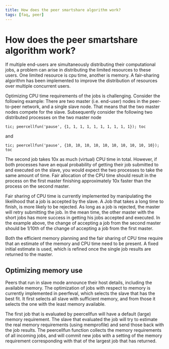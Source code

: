 ```yaml
---
title: How does the peer smartshare algorithm work?
tags: [faq, peer]
---
```


# How does the peer smartshare algorithm work?

If multiple end-users are simultaneously distributing their computational jobs, a problem can arise in distributing the limited resources to these users. One limited resource is cpu time, another is memory. A fair-sharing algorithm has been implemented to improve the distribution of resources over multiple concurrent users.

Optimizing CPU time requirements of the jobs is challenging. Consider the following example: There are two master (i.e. end-user) nodes in the peer-to-peer network, and a single slave node. That means that the two master nodes compete for the slave. Subsequently consider the following two distributed processes on the two master node

    tic; peercellfun('pause', {1, 1, 1, 1, 1, 1, 1, 1, 1, 1}); toc

and  

    tic; peercellfun('pause', {10, 10, 10, 10, 10, 10, 10, 10, 10, 10}); toc

The second job takes 10x as much (virtual) CPU time in total. However, if both processes have an equal probability of getting their job submitted to and executed on the slave, you would expect the two processes to take the same amount of time. Fair allocation of the CPU time should result in the process on the first master finishing approximately 10x faster than the process on the second master.

Fair sharing of CPU time is currently implemented by manipulating the likelihood that a job is accepted by the slave. A Job that takes a long time to finish, is more likely to be rejected. As long as a job is rejected, the master will retry submitting the job. In the mean time, the other master with the short jobs has more success in getting his jobs accepted and executed. In the example above, the change of accepting a job from the second master should be 1/10th of the change of accepting a job from the first master.

Both the efficient memory planning and the fair sharing of CPU time require that an estimate of the memory and CPU time need to be present. A fixed initial estimate is used, which is refined once the single job results are returned to the master.

## Optimizing memory use

Peers that run in slave mode announce their host details, including the available memory. The optimization of jobs with respect to memory is currently implemented in peerfeval, which selects the slave that has the best fit. It first selects all slave with sufficient memory, and from those it selects the one with the least memory available.

The first job that is evaluated by peercellfun will have a default (large) memory requirement. The slave that evaluated the job will try to estimate the real memory requirements (using memprofile) and send those back with the job results. The peercellfun function collects the memory requirements of all incoming jobs, and will commit new jobs with a setting of the memory requirement corresponding with that of the largest job that has returned.
